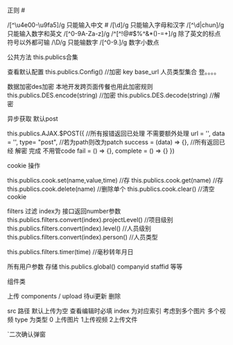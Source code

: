 正则 #

/[^\u4e00-\u9fa5]/g  只能输入中文 #
/[\d]/g              只能输入字母和汉字
/[^\d|chun]/g        只能输入数字和英文
/[^0-9A-Za-z]/g
/^[^!@#$%^&amp;*()-=+]/g  除了英文的标点符号以外都可输
/\D/g                只能输数字
/[^0-9.]/g      数字小数点

公共方法 this.publics合集

查看默认配置
this.publics.Config()           //加密 key  base_url  人员类型集合 登。。。。

数据加密des加密 本地开发跨页面传餐也用此加密规则
this.publics.DES.encode(string)   //加密
this.publics.DES.decode(string)   //解密

异步获取 默认post

this.publics.AJAX.$POST({           //所有报错返回已处理  不需要额外处理
      url = '',
      data = '',
      type= "post",         //若为path则改为patch
      success = (data) => {},       //所有返回已经 解密 完成  不用管code 
      fail = () => {},
      complete = () => {}
})


cookie  操作

this.publics.cook.set(name,value,time) //存
this.publics.cook.get(name) //存
this.publics.cook.delete(name) //删除单个
this.publics.cook.clear()       //清空cookie


filters 过滤 
index为 接口返回number参数
this.publics.filters.convert(index).projectLevel()          //项目级别
this.publics.filters.convert(index).level()                 //人员级别
this.publics.filters.convert(index).person()                //人员类型

this.publics.filters.timer(time)               //毫秒转年月日



所有用户参数 存储 
this.publics.global()  companyid  staffid 等等



组件类

 <File v-bind:data="{'src':'','index':0,type:2}"/>  上传   components / upload  待ui更新  删除


src  路径  默认上传为空  查看编辑时必填
index 为对应索引  考虑到多个图片 多个视频
type 为类型  0 上传图片 1上传视频 2上传文件


<put v-bind:img="{show:true,src:'...'}"/>        `二次确认弹窗       


